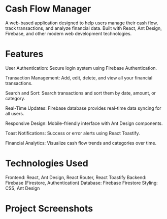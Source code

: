 # Cash Flow Manager

A web-based application designed to help users manage their cash flow, track transactions, and analyze financial data. Built with React, Ant Design, Firebase, and other modern web development technologies.



# Features

User Authentication: Secure login system using Firebase Authentication.

Transaction Management: Add, edit, delete, and view all your financial transactions.

Search and Sort: Search transactions and sort them by date, amount, or category.

Real-Time Updates: Firebase database provides real-time data syncing for all users.

Responsive Design: Mobile-friendly interface with Ant Design components.

Toast Notifications: Success or error alerts using React Toastify.

Financial Analytics: Visualize cash flow trends and categories over time.

# Technologies Used

Frontend: React, Ant Design, React Router, React Toastify
Backend: Firebase (Firestore, Authentication)
Database: Firebase Firestore
Styling: CSS, Ant Design

# Project Screenshots
